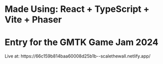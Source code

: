# Made Using: React + TypeScript + Vite + Phaser

<h1>Entry for the GMTK Game Jam 2024</h1>
Live at: https://66c159b814baa60008d25b1b--scalethewall.netlify.app/